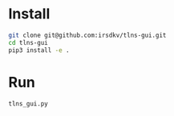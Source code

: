 # Install

```bash
git clone git@github.com:irsdkv/tlns-gui.git
cd tlns-gui
pip3 install -e .
```

# Run
```bash
tlns_gui.py
```
